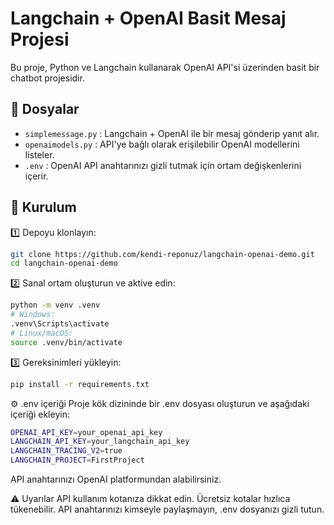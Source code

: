 # Langchain + OpenAI Basit Mesaj Projesi

Bu proje, Python ve Langchain kullanarak OpenAI API'si üzerinden basit bir chatbot projesidir.

## 📂 Dosyalar

- `simplemessage.py` : Langchain + OpenAI ile bir mesaj gönderip yanıt alır.
- `openaimodels.py` : API'ye bağlı olarak erişilebilir OpenAI modellerini listeler.
- `.env` : OpenAI API anahtarınızı gizli tutmak için ortam değişkenlerini içerir.

## 🚀 Kurulum

1️⃣ Depoyu klonlayın:
```bash
git clone https://github.com/kendi-reponuz/langchain-openai-demo.git
cd langchain-openai-demo
```

2️⃣ Sanal ortam oluşturun ve aktive edin:
```bash
python -m venv .venv
# Windows:
.venv\Scripts\activate
# Linux/macOS:
source .venv/bin/activate
```

3️⃣ Gereksinimleri yükleyin:
```bash
pip install -r requirements.txt
```

⚙️ .env içeriği
Proje kök dizininde bir .env dosyası oluşturun ve aşağıdaki içeriği ekleyin:
```bash
OPENAI_API_KEY=your_openai_api_key
LANGCHAIN_API_KEY=your_langchain_api_key
LANGCHAIN_TRACING_V2=true
LANGCHAIN_PROJECT=FirstProject
```
API anahtarınızı OpenAI platformundan alabilirsiniz.

⚠️ Uyarılar
API kullanım kotanıza dikkat edin. Ücretsiz kotalar hızlıca tükenebilir.
API anahtarınızı kimseyle paylaşmayın, .env dosyanızı gizli tutun.










